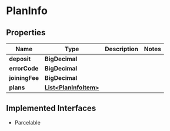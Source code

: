

# PlanInfo


## Properties

Name | Type | Description | Notes
------------ | ------------- | ------------- | -------------
**deposit** | **BigDecimal** |  | 
**errorCode** | **BigDecimal** |  | 
**joiningFee** | **BigDecimal** |  | 
**plans** | [**List&lt;PlanInfoItem&gt;**](PlanInfoItem.md) |  | 


## Implemented Interfaces

* Parcelable


